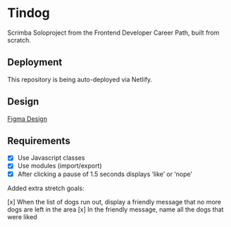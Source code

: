 # Tindog
Scrimba Soloproject from the Frontend Developer Career Path, built from scratch.

## Deployment
This repository is being auto-deployed via Netlify.

## Design
[Figma Design](https://www.figma.com/file/LdlksbT0QYLpRlHrOlKDuc/Tinder-for-Dogs?type=design&node-id=0-1&t=ewh0sJ0QhU5zj2e2-0)

## Requirements

* [x] Use Javascript classes
* [x] Use modules (import/export)
* [x] After clicking a pause of 1.5 seconds displays ‘like’ or ‘nope’

Added extra stretch goals:

[x] When the list of dogs run out, display a friendly message that no more dogs are left in the area
[x] In the friendly message, name all the dogs that were liked